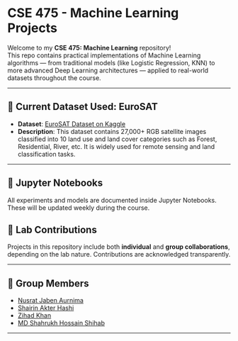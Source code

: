# CSE 475 - Machine Learning Projects

Welcome to my **CSE 475: Machine Learning** repository!  
This repo contains practical implementations of Machine Learning algorithms — from traditional models (like Logistic Regression, KNN) to more advanced Deep Learning architectures — applied to real-world datasets throughout the course.

---

## 📁 Current Dataset Used: EuroSAT

- **Dataset**: [EuroSAT Dataset on Kaggle](https://www.kaggle.com/datasets/apollo2506/eurosat-dataset)
- **Description**: This dataset contains 27,000+ RGB satellite images classified into 10 land use and land cover categories such as Forest, Residential, River, etc. It is widely used for remote sensing and land classification tasks.

---

## 📒 Jupyter Notebooks

All experiments and models are documented inside Jupyter Notebooks. These will be updated weekly during the course.
## 📁 Lab Contributions

Projects in this repository include both **individual** and **group collaborations**, depending on the lab nature. Contributions are acknowledged transparently.

---

## 👥 Group Members

- [Nusrat Jaben Aurnima](https://github.com/NushratJabenAurnima)
- [Shairin Akter Hashi](https://github.com/Shairin207)
- [Zihad Khan](https://github.com/Zihad107)
- [MD Shahrukh Hossain Shihab](https://github.com/shihab372)

---
